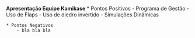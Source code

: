 **Apresentação Equipe Kamikase**
    * Pontos Positivos
        - Programa de Gestão
        - Uso de Flaps
        - Uso de diedro invertido
        - Simulações Dinâmicas
       
    * Pontos Negativos
        - bla bla bla

